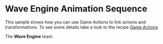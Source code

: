 # Wave Engine Animation Sequence

This sample shows how you can use Game Actions to link actions and transformations.
To see some details take a look to the recipe [Game Actions](http://doc.waveengine.net/recipes/Performance/GameActions.html) 
  

The **Wave Engine** team. 